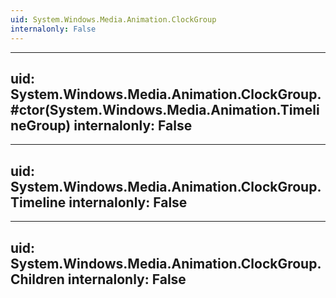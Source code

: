 ```yaml
---
uid: System.Windows.Media.Animation.ClockGroup
internalonly: False
---
```


---
uid: System.Windows.Media.Animation.ClockGroup.#ctor(System.Windows.Media.Animation.TimelineGroup)
internalonly: False
---

---
uid: System.Windows.Media.Animation.ClockGroup.Timeline
internalonly: False
---

---
uid: System.Windows.Media.Animation.ClockGroup.Children
internalonly: False
---
